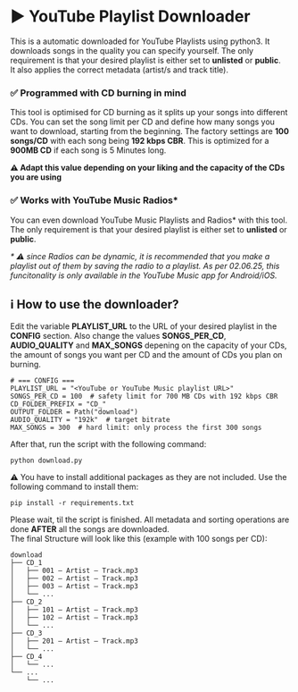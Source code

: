 # ▶️ YouTube Playlist Downloader
This is a automatic downloaded for YouTube Playlists using python3. It downloads songs in the quality you can specify yourself.
The only requirement is that your desired playlist is either set to **unlisted** or **public**.  
It also applies the correct metadata (artist/s and track title).  
  
### ✅ Programmed with CD burning in mind
This tool is optimised for CD burning as it splits up your songs into different CDs. You can set the song limit per CD and define how many songs you want to download, starting from the beginning. The factory settings are **100 songs/CD** with each song being **192 kbps CBR**. This is optimized for a **900MB CD** if each song is 5 Minutes long.  
  
**⚠️ Adapt this value depending on your liking and the capacity of the CDs you are using**  
  
### ✅ Works with YouTube Music Radios\*
You can even download YouTube Music Playlists and Radios\* with this tool. The only requirement is that your desired playlist is either set to **unlisted** or **public**.  
  
_\* ⚠️ since Radios can be dynamic, it is recommended that you make a playlist out of them by saving the radio to a playlist. As per 02.06.25, this funcitonality is only available in the YouTube Music app for Android/iOS._  
  
## ℹ️ How to use the downloader?
Edit the variable **PLAYLIST_URL** to the URL of your desired playlist in the **CONFIG** section. Also change the values **SONGS_PER_CD**, **AUDIO_QUALITY** and **MAX_SONGS** depening on the capacity of your CDs, the amount of songs you want per CD and the amount of CDs you plan on burning.
```
# === CONFIG ===
PLAYLIST_URL = "<YouTube or YouTube Music playlist URL>"
SONGS_PER_CD = 100  # safety limit for 700 MB CDs with 192 kbps CBR
CD_FOLDER_PREFIX = "CD_"
OUTPUT_FOLDER = Path("download")
AUDIO_QUALITY = "192k"  # target bitrate
MAX_SONGS = 300  # hard limit: only process the first 300 songs
```
  
After that, run the script with the following command:
```
python download.py
```
  
⚠️ You have to install additional packages as they are not included. Use the following command to install them:
```
pip install -r requirements.txt
```

  
Please wait, til the script is finished. All metadata and sorting operations are done **AFTER** all the songs are downloaded.  
The final Structure will look like this (example with 100 songs per CD):
```
download
├── CD_1
│   ├── 001 – Artist – Track.mp3
│   ├── 002 – Artist – Track.mp3
│   ├── 003 – Artist – Track.mp3
│   └── ...
├── CD_2
│   ├── 101 – Artist – Track.mp3
│   ├── 102 – Artist – Track.mp3
│   └── ...
├── CD_3
│   ├── 201 – Artist – Track.mp3
│   └── ...
├── CD_4
│   └── ...
└── ...
    └── ...
``` 